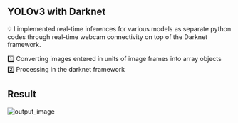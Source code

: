 ## YOLOv3 with Darknet

💡 I implemented real-time inferences for various models as separate python codes through real-time webcam connectivity on top of the Darknet framework. 

1️⃣ Converting images entered in units of image frames into array objects  
2️⃣ Processing in the darknet framework



## Result
![output_image](https://github.com/gaerom/yolov3/assets/92725975/c48c5682-075c-4389-ab78-ac4c052e65db)

